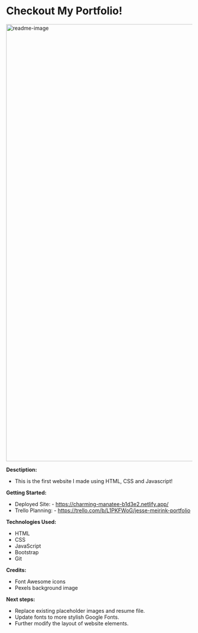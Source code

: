 # Checkout My Portfolio!

<img width="1180" alt="readme-image" src="https://user-images.githubusercontent.com/84925553/177059017-0e893799-2bc5-4239-b5f6-b6bcda3c2646.png">

**Desctiption:**
- This is the first website I made using HTML, CSS and Javascript!

**Getting Started:**
- Deployed Site: - https://charming-manatee-b1d3e2.netlify.app/
- Trello Planning: - https://trello.com/b/L1PKFWoG/jesse-meirink-portfolio

**Technologies Used:**
* HTML
* CSS
* JavaScript
* Bootstrap
* Git

**Credits:**
* Font Awesome icons
* Pexels background image

**Next steps:**
* Replace existing placeholder images and resume file.
* Update fonts to more stylish Google Fonts.
* Further modify the layout of website elements.

